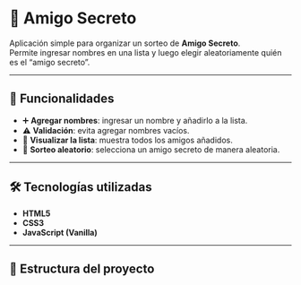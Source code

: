 # 🎁 Amigo Secreto

Aplicación simple para organizar un sorteo de **Amigo Secreto**.  
Permite ingresar nombres en una lista y luego elegir aleatoriamente quién es el “amigo secreto”.

---

## 🚀 Funcionalidades

- ➕ **Agregar nombres**: ingresar un nombre y añadirlo a la lista.  
- ⚠️ **Validación**: evita agregar nombres vacíos.  
- 📜 **Visualizar la lista**: muestra todos los amigos añadidos.  
- 🎲 **Sorteo aleatorio**: selecciona un amigo secreto de manera aleatoria.  

---

## 🛠️ Tecnologías utilizadas

- **HTML5**  
- **CSS3**  
- **JavaScript (Vanilla)**  

---

## 📂 Estructura del proyecto


